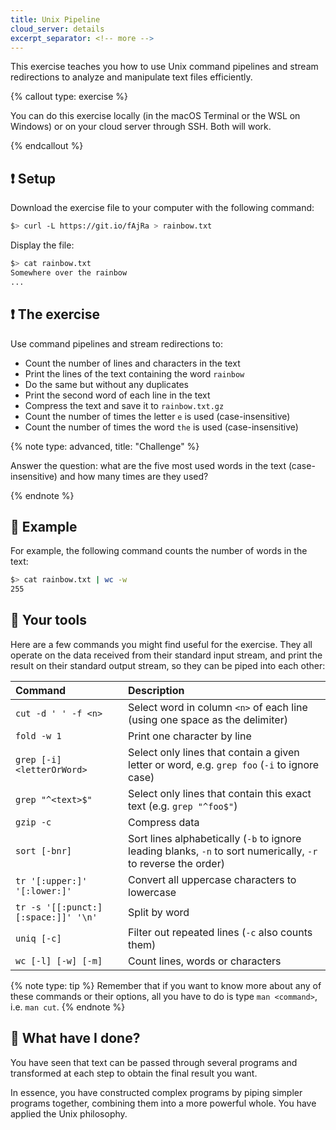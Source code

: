 ```yaml
---
title: Unix Pipeline
cloud_server: details
excerpt_separator: <!-- more -->
---
```


This exercise teaches you how to use Unix command pipelines and stream redirections to analyze and manipulate text files efficiently.

{% callout type: exercise %}

You can do this exercise locally (in the macOS Terminal or the WSL on Windows)
or on your cloud server through SSH. Both will work.

{% endcallout %}

<!-- more -->

## :exclamation: Setup

Download the exercise file to your computer with the following command:

```bash
$> curl -L https://git.io/fAjRa > rainbow.txt
```

Display the file:

```bash
$> cat rainbow.txt
Somewhere over the rainbow
...
```

## :exclamation: The exercise

Use command pipelines and stream redirections to:

- Count the number of lines and characters in the text
- Print the lines of the text containing the word `rainbow`
- Do the same but without any duplicates
- Print the second word of each line in the text
- Compress the text and save it to `rainbow.txt.gz`
- Count the number of times the letter `e` is used (case-insensitive)
- Count the number of times the word `the` is used (case-insensitive)

{% note type: advanced, title: "Challenge" %}

Answer the question: what are the five most used words in the text
(case-insensitive) and how many times are they used?

{% endnote %}

## :gem: Example

For example, the following command counts the number of words in the text:

```bash
$> cat rainbow.txt | wc -w
255
```

## :gem: Your tools

Here are a few commands you might find useful for the exercise. They all operate
on the data received from their standard input stream, and print the result on
their standard output stream, so they can be piped into each other:

| Command                             | Description                                                                                                    |
| :---------------------------------- | :------------------------------------------------------------------------------------------------------------- |
| `cut -d ' ' -f <n>`                 | Select word in column `<n>` of each line (using one space as the delimiter)                                    |
| `fold -w 1`                         | Print one character by line                                                                                    |
| `grep [-i] <letterOrWord>`          | Select only lines that contain a given letter or word, e.g. `grep foo` (`-i` to ignore case)                   |
| `grep "^<text>$"`                   | Select only lines that contain this exact text (e.g. `grep "^foo$"`)                                           |
| `gzip -c`                           | Compress data                                                                                                  |
| `sort [-bnr]`                       | Sort lines alphabetically (`-b` to ignore leading blanks, `-n` to sort numerically, `-r` to reverse the order) |
| `tr '[:upper:]' '[:lower:]'`        | Convert all uppercase characters to lowercase                                                                  |
| `tr -s '[[:punct:][:space:]]' '\n'` | Split by word                                                                                                  |
| `uniq [-c]`                         | Filter out repeated lines (`-c` also counts them)                                                              |
| `wc [-l] [-w] [-m]`                 | Count lines, words or characters                                                                               |

{% note type: tip %}
Remember that if you want to know more about any of these commands or
their options, all you have to do is type `man <command>`, i.e. `man cut`.
{% endnote %}

## :checkered_flag: What have I done?

You have seen that text can be passed through several programs and transformed
at each step to obtain the final result you want.

In essence, you have constructed complex programs by piping simpler programs
together, combining them into a more powerful whole. You have applied the Unix
philosophy.
